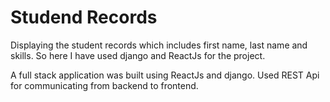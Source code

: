 # Studend Records

Displaying the student records which includes first name, last name and skills. So here I have used django and ReactJs for the project. 

A full stack application was built using ReactJs and django. Used REST Api for communicating from backend to frontend. 
